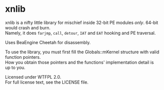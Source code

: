 xnlib
=====

xnlib is a nifty little library for mischief inside 32-bit PE modules *only*. 64-bit would crash and burn.  
Namely, it does `farjmp`, `call`, `detour`, `IAT` and `EAT` hooking and PE traversal.

Uses BeaEngine Cheetah for disassembly.

To use the library, you must first fill the Globals::mKernel structure with valid function pointers.  
How you obtain those pointers and the functions' implementation detail is up to you.

Licensed under WTFPL 2.0.  
For full license text, see the LICENSE file.
